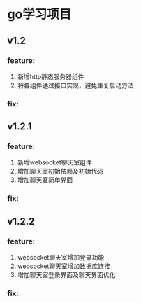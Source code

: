 # go学习项目

## v1.2
### feature:
1. 新增http静态服务器组件 
2. 将各组件通过接口实现，避免重复启动方法
### fix:

## v1.2.1
### feature:
1. 新增websocket聊天室组件
2. 增加聊天室初始依赖及初始代码 
3. 增加聊天室简单界面
### fix:

## v1.2.2
### feature:
1. websocket聊天室增加登录功能
2. websocket聊天室增加数据库连接
3. 增加聊天室登录界面及聊天界面优化
### fix: